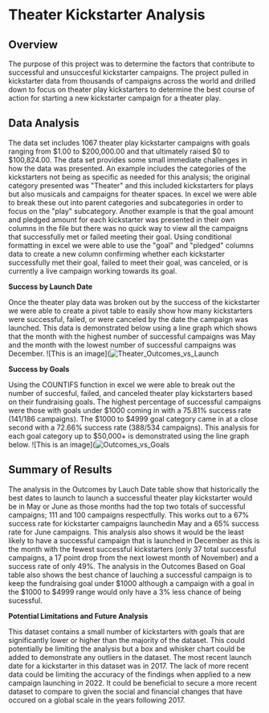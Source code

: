 # Theater Kickstarter Analysis

## Overview
The purpose of this project was to determine the factors that contribute to successful and unsuccesful kickstarter campaigns.  The project pulled in kickstarter data from thousands of campaigns across the world and drilled down to focus on theater play kickstarters to determine the best course of action for starting a new kickstarter campaign for a theater play.  

## Data Analysis
The data set includes 1067 theater play kickstarter campaigns with goals ranging from $1.00 to $200,000.00 and that ultimately raised $0 to $100,824.00. The data set provides some small immediate challenges in how the data was presented. An example includes the categories of the kickstarters not being as specific as needed for this analysis; the original category presented was "Theater" and this included kickstarters for plays but also musicals and campaigns for theater spaces. In excel we were able to break these out into parent categories and subcategories in order to focus on the "play" subcategory. Another example is that the goal amount and pledged amount for each kickstarter was presented in their own columns in the file but there was no quick way to view all the campaigns that successfully met or failed meeting their goal. Using conditional formatting in excel we were able to use the "goal" and "pledged" columns data to create a new column confirming whether each kickstarter successfully met their goal, failed to meet their goal, was canceled, or is currently a live campaign working towards its goal. 

**Success by Launch Date**

Once the theater play data was broken out by the success of the kickstarter we were able to create a pivot table to easily show how many kickstarters were successful, failed, or were canceled by the date the campaign was launched. This data is demonstrated below using a line graph which shows that the month with the highest number of successful campaigns was May and the month with the lowest number of successful campaigns was December. 
![This is an image](![Theater_Outcomes_vs_Launch](https://user-images.githubusercontent.com/107161421/173260505-f82ad016-b050-4851-9e16-b42a6a8b1ac7.png)

**Success by Goals**

Using the COUNTIFS function in excel we were able to break out the number of succesful, failed, and canceled theater play kickstarters based on their fundraising goals. The highest percentage of successful campaigns were those with goals under $1000 coming in with a 75.81% success rate (141/186 campaigns). The $1000 to $4999 goal category came in at a close second with a 72.66% success rate (388/534 campaigns). This analysis for each goal category up to $50,000+ is demonstrated using the line graph below.
![This is an image](![Outcomes_vs_Goals](https://user-images.githubusercontent.com/107161421/173261132-a296a287-c6f6-44e8-87c7-703d3d77c8b0.png)

## Summary of Results
The analysis in the Outcomes by Lauch Date table show that historically the best dates to launch to launch a successful theater play kickstarter would be in May or June as those months had the top two totals of successful campaigns; 111 and 100 campaigns respectfully. This works out to a 67% success rate for kickstarter campaigns launchedin May and a 65% success rate for June campaigns. This analysis also shows it would be the least likely to have a successful campaign that is launched in December as this is the month with the fewest successful kickstarters (only 37 total successful campaigns, a 17 point drop from the next lowest month of November) and a success rate of only 49%. The analysis in the Outcomes Based on Goal table also shows the best chance of lauching a successful campaign is to keep the fundraising goal under $1000 although a campaign with a goal in the $1000 to $4999 range would only have a 3% less chance of being sucessful. 

**Potential Limitations and Future Analysis**

This dataset contains a small number of kickstarters with goals that are significantly lower or higher than the majority of the dataset. This could potentially be limiting the analysis but a box and whisker chart could be added to demonstrate any outliers in the dataset. The most recent launch date for a kickstarter in this dataset was in 2017. The lack of more recent data could be limiting the accuracy of the findings when applied to a new campaign launching in 2022. It could be beneficial to secure a more recent dataset to compare to given the social and financial changes that have occured on a global scale in the years following 2017. 

